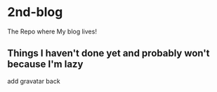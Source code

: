 # 2nd-blog
The Repo where My blog lives!


## Things I haven't done yet and probably won't because I'm lazy
add gravatar back
